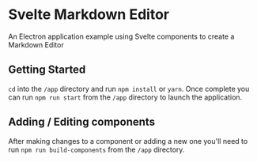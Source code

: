 # Svelte Markdown Editor
An Electron application example using Svelte components to create a Markdown Editor


## Getting Started

`cd` into the `/app` directory and run `npm install` or `yarn`. Once complete you can run `npm run start` from the `/app` directory to launch the application.

## Adding / Editing components

After making changes to a component or adding a new one you'll need to run `npm run build-components` from the `/app` directory.
